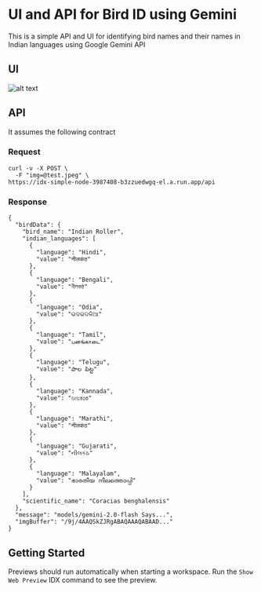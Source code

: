 # UI and API for Bird ID using Gemini 

This is a simple API and UI for identifying bird names and their names in Indian languages using Google Gemini API

## UI
![alt text](.tests/demo.gif)

## API 
It assumes the following contract 

### Request 
```
curl -v -X POST \
  -F "img=@test.jpeg" \
https://idx-simple-node-3987408-b3zzuedwgq-el.a.run.app/api
```

### Response 
```
{
  "birdData": {
    "bird_name": "Indian Roller",
    "indian_languages": [
      {
        "language": "Hindi",
        "value": "नीलकंठ"
      },
      {
        "language": "Bengali",
        "value": "নীলকণ্ঠ"
      },
      {
        "language": "Odia",
        "value": "ଭଦଭଦଳିଆ"
      },
      {
        "language": "Tamil",
        "value": "பனங்காடை"
      },
      {
        "language": "Telugu",
        "value": "పాల పిట్ట"
      },
      {
        "language": "Kannada",
        "value": "ನೀಲಕಂಠ"
      },
      {
        "language": "Marathi",
        "value": "नीलकंठ"
      },
      {
        "language": "Gujarati",
        "value": "નીલકંઠ"
      },
      {
        "language": "Malayalam",
        "value": "ഭാരതീയ നീലത്തൊപ്പി"
      }
    ],
    "scientific_name": "Coracias benghalensis"
  },
  "message": "models/gemini-2.0-flash Says...",
  "imgBuffer": "/9j/4AAQSkZJRgABAQAAAQABAAD..."
}
```

## Getting Started

Previews should run automatically when starting a workspace. Run the `Show Web Preview` IDX command to see the preview.